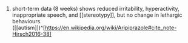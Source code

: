 1. short-term data (8 weeks) shows reduced irritability, hyperactivity, inappropriate speech, and [[stereotypy]], but no change in lethargic behaviours. ([[autism]])^[https://en.wikipedia.org/wiki/Aripiprazole#cite_note-Hirsch2016-38]